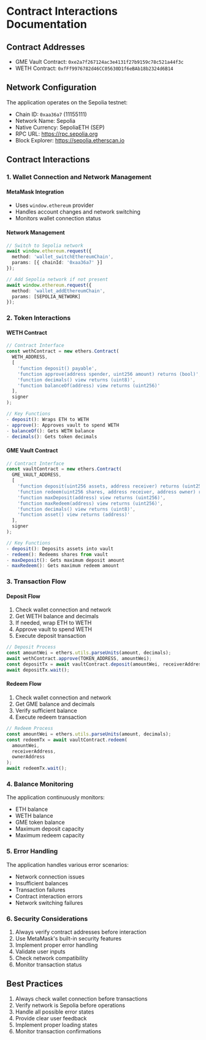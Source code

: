 # Contract Interactions Documentation

## Contract Addresses

- GME Vault Contract: `0xe2a7f267124ac3e4131f27b9159c78c521a44f3c`
- WETH Contract: `0xfFf9976782d46CC05630D1f6eBAb18b2324d6B14`

## Network Configuration

The application operates on the Sepolia testnet:
- Chain ID: `0xaa36a7` (11155111)
- Network Name: Sepolia
- Native Currency: SepoliaETH (SEP)
- RPC URL: https://rpc.sepolia.org
- Block Explorer: https://sepolia.etherscan.io

## Contract Interactions

### 1. Wallet Connection and Network Management

#### MetaMask Integration
- Uses `window.ethereum` provider
- Handles account changes and network switching
- Monitors wallet connection status

#### Network Management
```typescript
// Switch to Sepolia network
await window.ethereum.request({
  method: 'wallet_switchEthereumChain',
  params: [{ chainId: '0xaa36a7' }]
});

// Add Sepolia network if not present
await window.ethereum.request({
  method: 'wallet_addEthereumChain',
  params: [SEPOLIA_NETWORK]
});
```

### 2. Token Interactions

#### WETH Contract
```typescript
// Contract Interface
const wethContract = new ethers.Contract(
  WETH_ADDRESS,
  [
    'function deposit() payable',
    'function approve(address spender, uint256 amount) returns (bool)',
    'function decimals() view returns (uint8)',
    'function balanceOf(address) view returns (uint256)'
  ],
  signer
);

// Key Functions
- deposit(): Wraps ETH to WETH
- approve(): Approves vault to spend WETH
- balanceOf(): Gets WETH balance
- decimals(): Gets token decimals
```

#### GME Vault Contract
```typescript
// Contract Interface
const vaultContract = new ethers.Contract(
  GME_VAULT_ADDRESS,
  [
    'function deposit(uint256 assets, address receiver) returns (uint256)',
    'function redeem(uint256 shares, address receiver, address owner) returns (uint256)',
    'function maxDeposit(address) view returns (uint256)',
    'function maxRedeem(address) view returns (uint256)',
    'function decimals() view returns (uint8)',
    'function asset() view returns (address)'
  ],
  signer
);

// Key Functions
- deposit(): Deposits assets into vault
- redeem(): Redeems shares from vault
- maxDeposit(): Gets maximum deposit amount
- maxRedeem(): Gets maximum redeem amount
```

### 3. Transaction Flow

#### Deposit Flow
1. Check wallet connection and network
2. Get WETH balance and decimals
3. If needed, wrap ETH to WETH
4. Approve vault to spend WETH
5. Execute deposit transaction

```typescript
// Deposit Process
const amountWei = ethers.utils.parseUnits(amount, decimals);
await wethContract.approve(TOKEN_ADDRESS, amountWei);
const depositTx = await vaultContract.deposit(amountWei, receiverAddress);
await depositTx.wait();
```

#### Redeem Flow
1. Check wallet connection and network
2. Get GME balance and decimals
3. Verify sufficient balance
4. Execute redeem transaction

```typescript
// Redeem Process
const amountWei = ethers.utils.parseUnits(amount, decimals);
const redeemTx = await vaultContract.redeem(
  amountWei,
  receiverAddress,
  ownerAddress
);
await redeemTx.wait();
```

### 4. Balance Monitoring

The application continuously monitors:
- ETH balance
- WETH balance
- GME token balance
- Maximum deposit capacity
- Maximum redeem capacity

### 5. Error Handling

The application handles various error scenarios:
- Network connection issues
- Insufficient balances
- Transaction failures
- Contract interaction errors
- Network switching failures

### 6. Security Considerations

1. Always verify contract addresses before interaction
2. Use MetaMask's built-in security features
3. Implement proper error handling
4. Validate user inputs
5. Check network compatibility
6. Monitor transaction status

## Best Practices

1. Always check wallet connection before transactions
2. Verify network is Sepolia before operations
3. Handle all possible error states
4. Provide clear user feedback
5. Implement proper loading states
6. Monitor transaction confirmations 